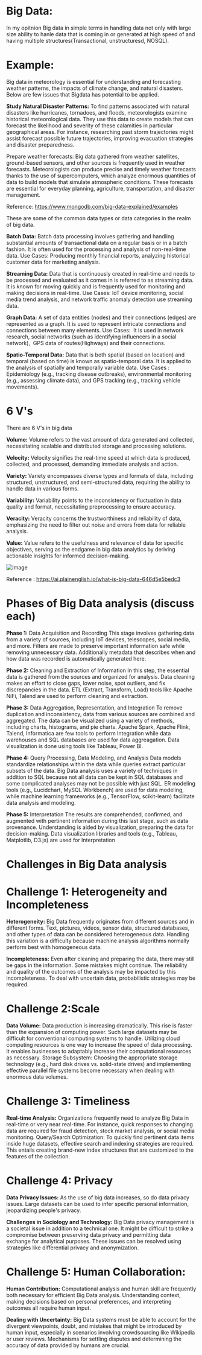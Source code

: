 # Big Data:
In my opitnion Big data in simple terms in handling data not only with large size ability to hanle data that is coming in or generated at high speed of and having multiple structures(Transactional, unstructuresd, NOSQL).

# Example:

Big data in meteorology is essential for understanding and forecasting weather patterns, the impacts of climate change, and natural disasters. Below are few issues that Bigdata has potential to be applied.

<b>Study Natural Disaster Patterns:</b>
To find patterns associated with natural disasters like hurricanes, tornadoes, and floods, meteorologists examine historical meteorological data.
They use this data to create models that can forecast the likelihood and severity of these calamities in particular geographical areas.
For instance, researching past storm trajectories might assist forecast possible future trajectories, improving evacuation strategies and disaster preparedness.

Prepare weather forecasts:
Big data gathered from weather satellites, ground-based sensors, and other sources is frequently used in weather forecasts.
Meteorologists can produce precise and timely weather forecasts thanks to the use of supercomputers, which analyze enormous quantities of data to build models that simulate atmospheric conditions.
These forecasts are essential for everyday planning, agriculture, transportation, and disaster management.

Reference: https://www.mongodb.com/big-data-explained/examples

These are some of the common data types or data categories in the realm of big data. 

<b>Batch Data:</b>
Batch data processing involves gathering and handling substantial amounts of transactional data on a regular basis or in a batch fashion. It is often used for the processing and analysis of non-real-time data.
Use Cases: Producing monthly financial reports, analyzing historical customer data for marketing analysis.

<b>Streaming Data:</b>
Data that is continuously created in real-time and needs to be processed and evaluated as it comes in is referred to as streaming data. It is known for moving quickly and is frequently used for monitoring and making decisions in real-time.
Use Cases: IoT device monitoring, social media trend analysis, and network traffic anomaly detection use streaming data.

<b>Graph Data:</b>
A set of data entities (nodes) and their connections (edges) are represented as a graph. It is used to represent intricate connections and connections between many elements.
Use Cases:  It is used in network research, social networks (such as identifying influencers in a social network),  GPS data of routes(Highways) and their connections.

<b>Spatio-Temporal Data:</b>
Data that is both spatial (based on location) and temporal (based on time) is known as spatio-temporal data. It is applied to the analysis of spatially and temporally variable data.
Use Cases : Epidemiology (e.g., tracking disease outbreaks), environmental monitoring (e.g., assessing climate data), and GPS tracking (e.g., tracking vehicle movements).

# 6 V's

There are 6 V's in big data

<b>Volume:</b>
Volume refers to the vast amount of data generated and collected, necessitating scalable and distributed storage and processing solutions.

<b>Velocity:</b>
Velocity signifies the real-time speed at which data is produced, collected, and processed, demanding immediate analysis and action.

<b>Variety:</b>
Variety encompasses diverse types and formats of data, including structured, unstructured, and semi-structured data, requiring the ability to handle data in various forms.

<b>Variability:</b>
Variability points to the inconsistency or fluctuation in data quality and format, necessitating preprocessing to ensure accuracy.

<b>Veracity:</b>
Veracity concerns the trustworthiness and reliability of data, emphasizing the need to filter out noise and errors from data for reliable analysis.

<b>Value:</b>
Value refers to the usefulness and relevance of data for specific objectives, serving as the endgame in big data analytics by deriving actionable insights for informed decision-making.

![image](https://github.com/karthikvibuthi/BigData/assets/141452458/3576da49-6f7c-4591-ac2a-61a722efef00)

Reference : https://ai.plainenglish.io/what-is-big-data-646d5e5bedc3

# Phases of Big Data analysis (discuss each)

<b>Phase 1:</b> Data Acquisition and Recording
This stage involves gathering data from a variety of sources, including IoT devices, telescopes, social media, and more. Filters are made to preserve important information safe while removing unnecessary data. Additionally metadata that describes when and how data was recorded is automatically generated here. 

<b>Phase 2:</b> Cleaning and Extraction of Information
In this step, the essential data is gathered from the sources and organized for analysis. Data cleaning makes an effort to close gaps, lower noise, spot outliers, and fix discrepancies in the data.
ETL (Extract, Transform, Load) tools like Apache NiFi, Talend are used to perform cleaning and extraction.

<b>Phase 3:</b> Data Aggregation, Representation, and Integration
To remove duplication and inconsistency, data from various sources are combined and aggregated. The data can be visualized using a variety of methods, including charts, histograms, and pie charts.
Apache Spark, Apache Flink, Talend, Informatica are few tools to perform Integration while data warehouses and SQL databases are used for data aggreagation.
Data visualization is done using tools like Tableau, Power BI.

<b>Phase 4:</b> Query Processing, Data Modeling, and Analysis
Data models standardize relationships within the data while queries extract particular subsets of the data. Big Data analysis uses a variety of techniques in addition to SQL because not all data can be kept in SQL databases and some complicated analyses may not be possible with just SQL.
ER modeling tools (e.g., Lucidchart, MySQL Workbench) are used for data modeling, while machine learning frameworks (e.g., TensorFlow, scikit-learn) facilitate data analysis and modeling.

<b>Phase 5:</b> Interpretation
The results are comprehended, confirmed, and augmented with pertinent information during this last stage, such as data provenance. Understanding is aided by visualization, preparing the data for decision-making.
Data visualization libraries and tools (e.g., Tableau, Matplotlib, D3.js) are used for Interpretation

# Challenges in Big Data analysis

# Challenge 1: Heterogeneity and Incompleteness

<b>Heterogeneity:</b> Big Data frequently originates from different sources and in different forms. Text, pictures, videos, sensor data, structured databases, and other types of data can be considered heterogeneous data. Handling this variation is a difficulty because machine analysis algorithms normally perform best with homogeneous data.

<b>Incompleteness:</b> Even after cleaning and preparing the data, there may still be gaps in the information. Some mistakes might continue. The reliability and quality of the outcomes of the analysis may be impacted by this incompleteness. To deal with uncertain data, probabilistic strategies may be required.

# Challenge 2:Scale

<b>Data Volume:</b> Data production is increasing dramatically. This rise is faster than the expansion of computing power. Such large datasets may be difficult for conventional computing systems to handle.
Utilizing cloud computing resources is one way to increase the speed of data processing. It enables businesses to adaptably increase their computational resources as necessary.
Storage Subsystem: Choosing the appropriate storage technology (e.g., hard disk drives vs. solid-state drives) and implementing effective parallel file systems become necessary when dealing with enormous data volumes.

# Challenge 3: Timeliness

<b>Real-time Analysis:</b> Organizations frequently need to analyze Big Data in real-time or very near real-time. For instance, quick responses to changing data are required for fraud detection, stock market analysis, or social media monitoring.
Query/Search Optimization: To quickly find pertinent data items inside huge datasets, effective search and indexing strategies are required. This entails creating brand-new index structures that are customized to the features of the collection.

# Challenge 4: Privacy

<b>Data Privacy Issues:</b> As the use of big data increases, so do data privacy issues. Large datasets can be used to infer specific personal information, jeopardizing people's privacy.

<b>Challenges in Sociology and Technology:</b> Big Data privacy management is a societal issue in addition to a technical one. It might be difficult to strike a compromise between preserving data privacy and permitting data exchange for analytical purposes. These issues can be resolved using strategies like differential privacy and anonymization.

# Challenge 5: Human Collaboration:

<b>Human Contribution:</b> Computational analysis and human skill are frequently both necessary for efficient Big Data analysis. Understanding context, making decisions based on personal preferences, and interpreting outcomes all require human input.

<b>Dealing with Uncertainty:</b> Big Data systems must be able to account for the divergent viewpoints, doubt, and mistakes that might be introduced by human input, especially in scenarios involving crowdsourcing like Wikipedia or user reviews. Mechanisms for settling disputes and determining the accuracy of data provided by humans are crucial.

